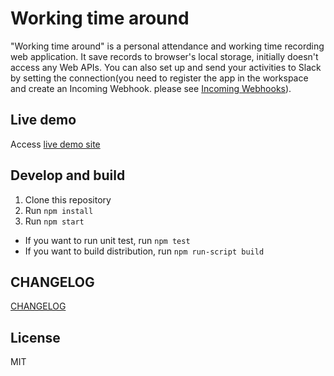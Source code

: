 # Working time around

"Working time around" is a personal attendance and working time recording web application. It save records to browser's local storage, initially doesn't access any Web APIs. You can also set up and send your activities to Slack by setting the connection(you need to register the app in the workspace and create an Incoming Webhook. please see [Incoming Webhooks](https://api.slack.com/incoming-webhooks)).

## Live demo

Access [live demo site](https://workingtimearound.z11.web.core.windows.net/)

## Develop and build

1. Clone this repository
2. Run `npm install`
3. Run `npm start`

- If you want to run unit test, run `npm test`
- If you want to build distribution, run `npm run-script build`

## CHANGELOG

[CHANGELOG](CHANGELOG.md)

## License

MIT

